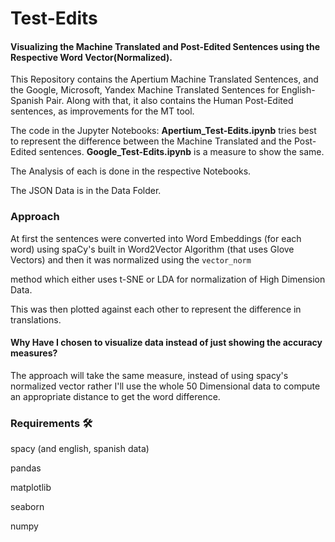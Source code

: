 # Test-Edits

#### Visualizing the Machine Translated and Post-Edited Sentences using the Respective Word Vector(Normalized).

This Repository contains the Apertium Machine Translated Sentences, and the Google, Microsoft, Yandex Machine Translated Sentences for English-Spanish Pair. Along with that, it also contains the Human Post-Edited sentences, as improvements for the MT tool.

The code in the Jupyter Notebooks: **Apertium_Test-Edits.ipynb** tries best to represent the difference between the Machine Translated and the Post-Edited sentences. **Google_Test-Edits.ipynb** is a measure to show the same. 

The Analysis of each is done in the respective Notebooks.

The JSON Data is in the Data Folder.

### Approach

At first the sentences were converted into Word Embeddings (for each word) using spaCy's built in Word2Vector Algorithm (that uses Glove Vectors) and then it was normalized using the `vector_norm`

method which either uses t-SNE or LDA for normalization of High Dimension Data.

This was then plotted against each other to represent the difference in translations.

#### Why Have I chosen to visualize data instead of just showing the accuracy measures?

The approach will take the same measure, instead of using spacy's normalized vector rather I'll use the whole 50 Dimensional data to compute an appropriate distance to get the word difference.

### Requirements 🛠

spacy (and english, spanish data)

pandas

matplotlib

seaborn

numpy 



